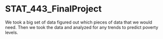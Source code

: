 # STAT_443_FinalProject
We took a big set of data figured out which pieces of data that we would need.  Then we took the data and analyzed for any trends to predict poverty levels.
